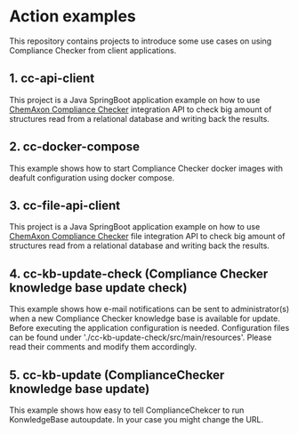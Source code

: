 # Action examples
This repository contains projects to introduce some use cases on using Compliance Checker from client applications.  

## 1. cc-api-client
This project is a Java SpringBoot application example on how to use [ChemAxon Compliance Checker](https://chemaxon.com/products/compliance-checker) integration API to check big amount of structures read from a relational database and writing back the results.

## 2. cc-docker-compose
This example shows how to start Compliance Checker docker images with deafult configuration using docker compose.

## 3. cc-file-api-client
This project is a Java SpringBoot application example on how to use [ChemAxon Compliance Checker](https://chemaxon.com/products/compliance-checker) file integration API to check big amount of structures read from a relational database and writing back the results.

## 4. cc-kb-update-check (Compliance Checker knowledge base update check)
This example shows how e-mail notifications can be sent to administrator(s) when a new Compliance Checker knowledge base is available for update.<br>
Before executing the application configuration is needed. Configuration files can be found under './cc-kb-update-check/src/main/resources'. Please read their comments and modify them accordingly.

## 5. cc-kb-update (ComplianceChecker knowledge base update)
This example shows how easy to tell ComplianceChekcer to run KonwledgeBase autoupdate. In your case you might change the URL.
